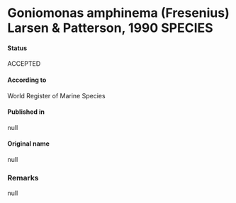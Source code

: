 Goniomonas amphinema (Fresenius) Larsen & Patterson, 1990 SPECIES
=======

#### Status
ACCEPTED

#### According to
World Register of Marine Species

#### Published in
null

#### Original name
null

### Remarks
null